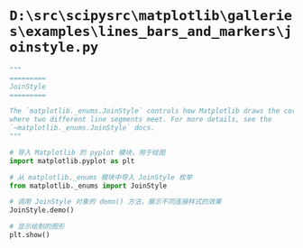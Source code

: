 # `D:\src\scipysrc\matplotlib\galleries\examples\lines_bars_and_markers\joinstyle.py`

```py
"""
=========
JoinStyle
=========

The `matplotlib._enums.JoinStyle` controls how Matplotlib draws the corners
where two different line segments meet. For more details, see the
`~matplotlib._enums.JoinStyle` docs.
"""

# 导入 Matplotlib 的 pyplot 模块，用于绘图
import matplotlib.pyplot as plt

# 从 matplotlib._enums 模块中导入 JoinStyle 枚举
from matplotlib._enums import JoinStyle

# 调用 JoinStyle 对象的 demo() 方法，展示不同连接样式的效果
JoinStyle.demo()

# 显示绘制的图形
plt.show()
```